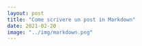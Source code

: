 ```yaml
---
layout: post
title: "Come scrivere un post in Markdown"
date: 2021-02-20
image: "../img/markdown.png"
---
```


